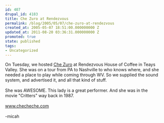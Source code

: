```yaml
---
id: 407
drupal_id: 4183
title: Che Zuro at Rendezvous
permalink: /blog/2005/05/07/che-zuro-at-rendezvous
created_at: 2005-05-07 18:51:00.000000000 Z
updated_at: 2011-08-20 03:36:31.000000000 Z
promoted: true
state: published
tags:
- Uncategorized
---
```

On Tuesday, we hosted <a href="http://www.checheche.com/">Che Zuro</a> at Rendezvous House of Coffee in Teays Valley. She was on a tour from PA to Nashville to who knows where, and she needed a place to play while coming through WV. So we supplied the sound system, and advertised it, and all that kind of stuff.<br /><br />She was AWESOME. This lady is a great performer. And she was in the movie "Critters" way back in 1987.<br /><br /><a href="http://www.checheche.com/">www.checheche.com</a><br /><br />-micah
